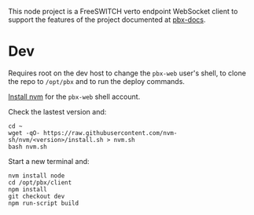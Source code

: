 This node project
is a FreeSWITCH verto endpoint
WebSocket client
to support the features of the project
documented at
[pbx-docs](https://github.com/tessercat/pbx-docs).

# Dev

Requires root on the dev host
to change the `pbx-web` user's shell,
to clone the repo to `/opt/pbx`
and to run the deploy commands.

[Install nvm](https://github.com/nvm-sh/nvm#install--update-script)
for the `pbx-web` shell account.

Check the lastest version and:

    cd ~
    wget -qO- https://raw.githubusercontent.com/nvm-sh/nvm/<version>/install.sh > nvm.sh
    bash nvm.sh

Start a new terminal and:

    nvm install node
    cd /opt/pbx/client
    npm install
    git checkout dev
    npm run-script build
